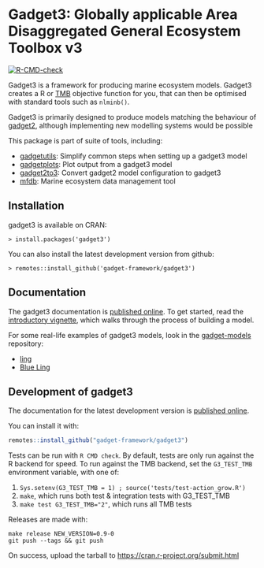 # Gadget3: Globally applicable Area Disaggregated General Ecosystem Toolbox v3

[![R-CMD-check](https://github.com/gadget-framework/gadget3/workflows/R-CMD-check/badge.svg)](https://github.com/gadget-framework/gadget3/actions)

Gadget3 is a framework for producing marine ecosystem models. Gadget3 creates a
R or [TMB](http://kaskr.github.io/adcomp/_book/Introduction.html) objective
function for you, that can then be optimised with standard tools such as
``nlminb()``.

Gadget3 is primarily designed to produce models matching the behaviour of
[gadget2](https://gadget-framework.github.io/gadget2/), although implementing new modelling
systems would be possible

This package is part of suite of tools, including:

* [gadgetutils](https://github.com/gadget-framework/gadgetutils): Simplify common steps when setting up a gadget3 model
* [gadgetplots](https://github.com/gadget-framework/gadgetplots): Plot output from a gadget3 model
* [gadget2to3](https://github.com/gadget-framework/gadget2to3): Convert gadget2 model configuration to gadget3
* [mfdb](https://github.com/gadget-framework/mfdb): Marine ecosystem data management tool

## Installation

gadget3 is available on CRAN:

    > install.packages('gadget3')

You can also install the latest development version from github:

    > remotes::install_github('gadget-framework/gadget3')

## Documentation

The gadget3 documentation is [published online](https://gadget-framework.github.io/gadget3/).
To get started, read the [introductory vignette](https://gadget-framework.github.io/gadget3/articles/introduction-single-stock.html),
which walks through the process of building a model.

For some real-life examples of gadget3 models,
look in the [gadget-models](https://github.com/gadget-framework/gadget-models/) repository:

* [ling](https://github.com/gadget-framework/gadget-models/tree/master/06-ling/gadget3/00-setup)
* [Blue Ling](https://github.com/gadget-framework/gadget-models/tree/master/07-bling/gadget3/00-setup)

## Development of gadget3

The documentation for the latest development version is [published online](https://gadget-framework.github.io/gadget3/master/).

You can install it with:

```r
remotes::install_github("gadget-framework/gadget3")
```

Tests can be run with ``R CMD check``.
By default, tests are only run against the R backend for speed.
To run against the TMB backend, set the ``G3_TEST_TMB`` environment variable, with one of:

1. ``Sys.setenv(G3_TEST_TMB = 1) ; source('tests/test-action_grow.R')``
2. ``make``, which runs both test & integration tests with G3_TEST_TMB
3. ``make test G3_TEST_TMB="2"``, which runs all TMB tests

Releases are made with:

    make release NEW_VERSION=0.9-0
    git push --tags && git push

On success, upload the tarball to https://cran.r-project.org/submit.html
